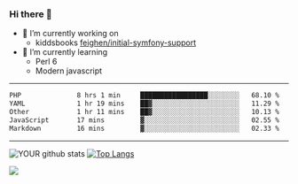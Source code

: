### Hi there 👋

- 🔭 I’m currently working on
  - kiddsbooks [feighen/initial-symfony-support](https://github.com/noondaysun/kiddsbooks.com/tree/feighen/initial-symfony-support)
- 🌱 I’m currently learning
  - Perl 6
  - Modern javascript

---
<!--START_SECTION:waka-->

```txt
PHP              8 hrs 1 min     █████████████████░░░░░░░░   68.10 %
YAML             1 hr 19 mins    ██▓░░░░░░░░░░░░░░░░░░░░░░   11.29 %
Other            1 hr 11 mins    ██▓░░░░░░░░░░░░░░░░░░░░░░   10.13 %
JavaScript       17 mins         ▓░░░░░░░░░░░░░░░░░░░░░░░░   02.55 %
Markdown         16 mins         ▓░░░░░░░░░░░░░░░░░░░░░░░░   02.33 %
```

<!--END_SECTION:waka-->
---
![YOUR github stats](https://github-readme-stats.vercel.app/api?username=noondaysun&show_icons=true&theme=onedark) [![Top Langs](https://github-readme-stats.vercel.app/api/top-langs/?username=noondaysun&layout=compact&theme=onedark)](https://github.com/anuraghazra/github-readme-stats)

[<img src="https://img.shields.io/badge/linkedin-%230077B5.svg?&style=for-the-badge&logo=linkedin&logoColor=white" />](https://www.linkedin.com/in/feighen-oosterbroek-9630a514a/)

<!--
**noondaysun/noondaysun** is a ✨ _special_ ✨ repository because its `README.md` (this file) appears on your GitHub profile.

Here are some ideas to get you started:

- 🔭 I’m currently working on ...
- 🌱 I’m currently learning ...
- 👯 I’m looking to collaborate on ...
- 🤔 I’m looking for help with ...
- 💬 Ask me about ...
- 📫 How to reach me: ...
- 😄 Pronouns: ...
- ⚡ Fun fact: ...
-->
